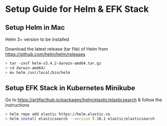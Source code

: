 # Setup Guide for Helm & EFK Stack

## Setup Helm in Mac

Helm 3+ version to be installed

Download the latest release (tar file) of Helm from https://github.com/helm/helm/releases

```sh
> tar -zxvf helm-v3.4.2-darwin-amd64.tar.gz
> cd darwin-amd64/
> mv helm /usr/local/bin/helm
```

## Setup EFK Stack in Kubernetes Minikube

Go to https://artifacthub.io/packages/helm/elastic/elasticsearch & follow the instructions

```sh
> helm repo add elastic https://helm.elastic.co
> helm install elasticsearch --version 7.10.1 elastic/elasticsearch
```




